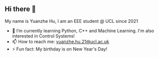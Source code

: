 ## Hi there 👋 

My name is Yuanzhe Hu, I am an EEE student @ UCL since 2021 
- 🌱 I’m currently learning Python, C++ and Machine Learning. I'm also interested in Control Systems!  
- 📫 How to reach me: [yuanzhe.hu.21@ucl.ac.uk](mailto:yuanzhe.hu.21@ucl.ac.uk)  
- ⚡ Fun fact: My birthday is on New Year's Day!
